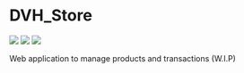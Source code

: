 # DVH_Store
<p>
  <a href=''><img src='https://img.shields.io/github/last-commit/UBRO32BIT/DVH_Store'></a>
  <a href=''><img src='https://img.shields.io/github/stars/UBRO32BIT/DVH_Store?style=social'></a>
  <a href=''><img src='https://img.shields.io/github/forks/UBRO32BIT/DVH_Store?style=social'></a>
<p>Web application to manage products and transactions (W.I.P)</p>
